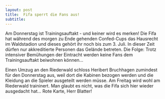 ```yaml
---
layout: post
title:  Fifa sperrt die Fans aus!
subtitle:  
---
```


Am Donnerstag ist Trainingsauftakt - und keiner wird es merken! Die Fifa hat während des morgen zu Ende gehenden Confed-Cups das Hausrecht im Waldstadion und dieses gehört ihr noch bis zum 3. Juli. In dieser Zeit dürfen nur akkreditierte Personen das Gelände betreten. Die Folge: Trotz intensiver Bemühungen der Eintracht werden keine Fans dem Trainingsauftakt beiwohnen können...

Einen Umzug an den Riederwald schloss Heribert Bruchhagen zumindest für den Donnerstag aus, weil dort die Kabinen bezogen werden und die Kleidung an die Spieler ausgeteilt werden müsse. Am Freitag wird wohl am Riederwald traininert. Man glaubt es nicht, was die Fifa sich hier wieder ausgedacht hat... Rote Karte, Herr Blatter!
